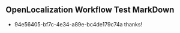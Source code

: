 ## OpenLocalization Workflow Test MarkDown
* 94e56405-bf7c-4e34-a89e-bc4de179c74a thanks!

<!--HONumber=Jul16_HO4-->


